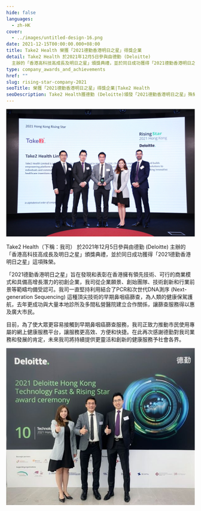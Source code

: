 ```yaml
---
hide: false
languages:
  - zh-HK
cover:
  - ../images/untitled-design-16.png
date: 2021-12-15T00:00:00.000+08:00
title: Take2 Health 榮獲「2021德勤香港明日之星」得獎企業
detail: Take2 Health 於2021年12月5日參與由德勤 (Deloitte)
  主辦的「香港高科技高成長及明日之星」頒獎典禮，並於同日成功獲得「2021德勤香港明日之星」這項殊榮。
type: company_awards_and_achievements
href: ""
slug: rising-star-company-2021
seoTitle: 榮獲「2021德勤香港明日之星」得獎企業|Take2 Health
seoDescription: Take2 Health獲德勤 (Deloitte)頒發「2021德勤香港明日之星」殊榮，從企業願景、創始團隊、技術創新和行業前景等範疇均備受認可。
---
```

![](../images/untitled-design-19.png)

Take2 Health（下稱：我司） 於2021年12月5日參與由德勤  (Deloitte) 主辦的「香港高科技高成長及明日之星」頒獎典禮，並於同日成功獲得「2021德勤香港明日之星」這項殊榮。

「2021德勤香港明日之星」旨在發現和表彰在香港擁有領先技術、可行的商業模式和具備高增長潛力的初創企業，我司從企業願景、創始團隊、技術創新和行業前景等範疇均備受認可。我司一直堅持利用結合了PCR和次世代DNA測序 (Next-generation Sequencing) 這種頂尖技術的早期鼻咽癌篩查，為人類的健康保駕護航，去年更成功與大量本地診所及多間私營醫院建立合作關係，讓篩查服務得以惠及廣大市民。

目前，為了使大眾更容易接觸到早期鼻咽癌篩查服務，我司正致力推動市民使用專屬的網上健康服務平台，讓服務更高效、方便和快捷。在此再次感謝德勤對我司業務和發展的肯定，未來我司將持續提供更靈活和創新的健康服務予社會各界。

![](../images/untitled-design-8.jpg)